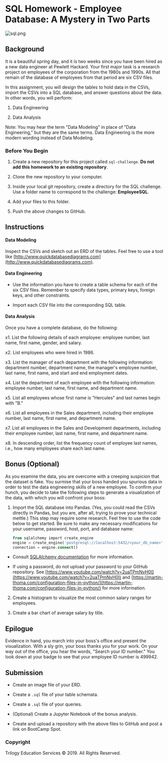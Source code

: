 ﻿# SQL Homework - Employee Database: A Mystery in Two Parts

![sql.png](sql.png)

## Background

It is a beautiful spring day, and it is two weeks since you have been hired as a new data engineer at Pewlett Hackard.
Your first major task is a research project on employees of the corporation from the 1980s and 1990s.
All that remain of the database of employees from that period are six CSV files.

In this assignment, you will design the tables to hold data in the CSVs, import the CSVs into a SQL database, and answer questions about the data.
In other words, you will perform:

1. Data Engineering

3. Data Analysis

Note: You may hear the term "Data Modeling" in place of "Data Engineering," but they are the same terms.
Data Engineering is the more modern wording instead of Data Modeling.

### Before You Begin

1. Create a new repository for this project called `sql-challenge`. **Do not add this homework to an existing repository**.

2. Clone the new repository to your computer.

3. Inside your local git repository, create a directory for the SQL challenge. Use a folder name to correspond to the challenge: **EmployeeSQL**.

4. Add your files to this folder.

5. Push the above changes to GitHub.

## Instructions

#### Data Modeling

Inspect the CSVs and sketch out an ERD of the tables. Feel free to use a tool like [http://www.quickdatabasediagrams.com](http://www.quickdatabasediagrams.com).

#### Data Engineering

* Use the information you have to create a table schema for each of the six CSV files.
Remember to specify data types, primary keys, foreign keys, and other constraints.

* Import each CSV file into the corresponding SQL table.

#### Data Analysis

Once you have a complete database, do the following:

x1. List the following details of each employee: employee number, last name, first name, gender, and salary.

x2. List employees who were hired in 1986.

x3. List the manager of each department with the following information:
department number, department name, the manager's employee number, last name, first name, and start and end employment dates.

x4. List the department of each employee with the following information: employee number, last name, first name, and department name.

x5. List all employees whose first name is "Hercules" and last names begin with "B."

x6. List all employees in the Sales department, including their employee number, last name, first name, and department name.

x7. List all employees in the Sales and Development departments, including their employee number, last name, first name, and department name.

x8. In descending order, list the frequency count of employee last names, i.e., how many employees share each last name.

## Bonus (Optional)

As you examine the data, you are overcome with a creeping suspicion that the dataset is fake.
You surmise that your boss handed you spurious data in order to test the data engineering skills of a new employee.
To confirm your hunch, you decide to take the following steps to generate a visualization of the data, with which you will confront your boss:

1. Import the SQL database into Pandas. (Yes, you could read the CSVs directly in Pandas, but you are, after all, trying to prove your technical mettle.)
This step may require some research. Feel free to use the code below to get started.
Be sure to make any necessary modifications for your username, password, host, port, and database name:

   ```sql
   from sqlalchemy import create_engine
   engine = create_engine('postgresql://localhost:5432/<your_db_name>')
   connection = engine.connect()
   ```

* Consult [SQLAlchemy documentation](https://docs.sqlalchemy.org/en/latest/core/engines.html#postgresql) for more information.

* If using a password, do not upload your password to your GitHub repository.
See [https://www.youtube.com/watch?v=2uaTPmNvH0I](https://www.youtube.com/watch?v=2uaTPmNvH0I) and
[https://martin-thoma.com/configuration-files-in-python/](https://martin-thoma.com/configuration-files-in-python/) for more information.

2. Create a histogram to visualize the most common salary ranges for employees.

3. Create a bar chart of average salary by title.

## Epilogue

Evidence in hand, you march into your boss's office and present the visualization. With a sly grin, your boss thanks you for your work.
On your way out of the office, you hear the words, "Search your ID number." You look down at your badge to see that your employee ID number is 499942.

## Submission

* Create an image file of your ERD.

* Create a `.sql` file of your table schemata.

* Create a `.sql` file of your queries.

* (Optional) Create a Jupyter Notebook of the bonus analysis.

* Create and upload a repository with the above files to GitHub and post a link on BootCamp Spot.

### Copyright

Trilogy Education Services © 2019. All Rights Reserved.
